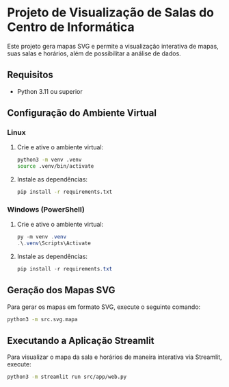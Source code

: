 # Projeto de Visualização de Salas do Centro de Informática

Este projeto gera mapas SVG e permite a visualização interativa de mapas, suas salas e horários, além de possibilitar a análise de dados.

## Requisitos

- Python 3.11 ou superior

## Configuração do Ambiente Virtual

### Linux

1. Crie e ative o ambiente virtual:

   ```bash
   python3 -m venv .venv
   source .venv/bin/activate
   ```

2. Instale as dependências:

   ```bash
   pip install -r requirements.txt
   ```

### Windows (PowerShell)

1. Crie e ative o ambiente virtual:

   ```powershell
   py -m venv .venv
   .\.venv\Scripts\Activate
   ```

2. Instale as dependências:

   ```powershell
   pip install -r requirements.txt
   ```

## Geração dos Mapas SVG

Para gerar os mapas em formato SVG, execute o seguinte comando:

```bash
python3 -m src.svg.mapa
```

## Executando a Aplicação Streamlit

Para visualizar o mapa da sala e horários de maneira interativa via Streamlit, execute:

```bash
python3 -m streamlit run src/app/web.py
```


